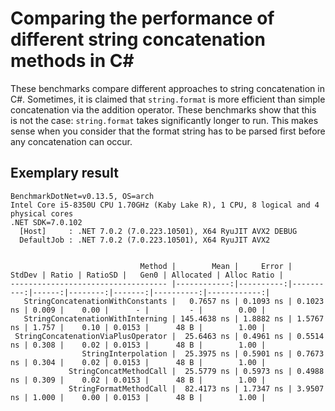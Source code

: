 # Comparing the performance of different string concatenation methods in C#

These benchmarks compare different approaches to string concatenation in C#.
Sometimes, it is claimed that `string.format` is more efficient than simple concatenation via the addition operator.
These benchmarks show that this is not the case: `string.format` takes significantly longer to run.
This makes sense when you consider that the format string has to be parsed first before any concatenation can occur.

## Exemplary result

```
BenchmarkDotNet=v0.13.5, OS=arch 
Intel Core i5-8350U CPU 1.70GHz (Kaby Lake R), 1 CPU, 8 logical and 4 physical cores
.NET SDK=7.0.102
  [Host]     : .NET 7.0.2 (7.0.223.10501), X64 RyuJIT AVX2 DEBUG
  DefaultJob : .NET 7.0.2 (7.0.223.10501), X64 RyuJIT AVX2


                             Method |        Mean |     Error |    StdDev | Ratio | RatioSD |   Gen0 | Allocated | Alloc Ratio |
----------------------------------- |------------:|----------:|----------:|------:|--------:|-------:|----------:|------------:|
   StringConcatenationWithConstants |   0.7657 ns | 0.1093 ns | 0.1023 ns | 0.009 |    0.00 |      - |         - |        0.00 |
   StringConcatenationWithInterning | 145.4638 ns | 1.8882 ns | 1.5767 ns | 1.757 |    0.10 | 0.0153 |      48 B |        1.00 |
 StringConcatenationViaPlusOperator |  25.6463 ns | 0.4961 ns | 0.5514 ns | 0.308 |    0.02 | 0.0153 |      48 B |        1.00 |
                StringInterpolation |  25.3975 ns | 0.5901 ns | 0.7673 ns | 0.304 |    0.02 | 0.0153 |      48 B |        1.00 |
             StringConcatMethodCall |  25.5779 ns | 0.5973 ns | 0.4988 ns | 0.309 |    0.02 | 0.0153 |      48 B |        1.00 |
             StringFormatMethodCall |  82.4173 ns | 1.7347 ns | 3.9507 ns | 1.000 |    0.00 | 0.0153 |      48 B |        1.00 |
```